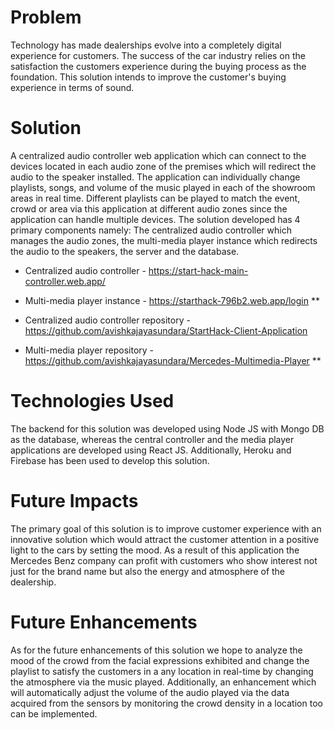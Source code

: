 # Problem
Technology has made dealerships evolve into a completely digital experience for customers. The success of the car industry relies on the satisfaction the customers experience during the buying process as the foundation. This solution intends to improve the customer's buying experience in terms of sound.

# Solution
A centralized audio controller web application which can connect to the devices located in each audio zone of the premises which will  redirect the audio to the speaker installed. The application can individually change playlists, songs, and volume of the music played in each of the showroom areas in real time. Different playlists can be played to match the event, crowd or area via this application at different audio zones since the application can handle multiple devices. The solution developed has 4 primary components namely: The centralized audio controller which manages the audio zones, the multi-media player instance which redirects the audio to the speakers, the server and the database.

- Centralized audio controller - https://start-hack-main-controller.web.app/  
  
- Multi-media player instance - https://starthack-796b2.web.app/login **


- Centralized audio controller repository - https://github.com/avishkajayasundara/StartHack-Client-Application
  
- Multi-media player repository - https://github.com/avishkajayasundara/Mercedes-Multimedia-Player **

# Technologies Used
The backend for this solution was developed using Node JS with Mongo DB as the database, whereas the central controller and the media player applications are developed using React JS. Additionally, Heroku and Firebase has been used to develop this solution.

# Future Impacts 
The primary goal of this solution is to improve customer experience with an innovative solution which would attract the customer attention in a positive light to the cars by setting the mood. As a result of this application the Mercedes Benz company can profit with customers who show interest not just for the brand name  but also the energy and atmosphere of the dealership.

# Future Enhancements
As for the future enhancements of this solution we hope to analyze the mood of the crowd from the facial expressions exhibited and change the playlist to satisfy the customers in a any location in real-time by changing the atmosphere via the music played. Additionally, an enhancement which will automatically adjust the volume of the audio played via the data acquired from the sensors by monitoring the crowd density in a location too can be implemented.
